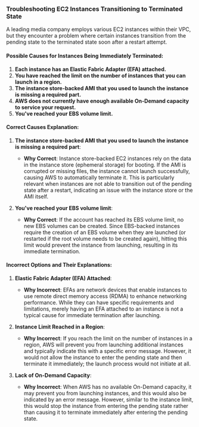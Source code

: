 ### Troubleshooting EC2 Instances Transitioning to Terminated State

A leading media company employs various EC2 instances within their VPC, but they encounter a problem where certain instances transition from the pending state to the terminated state soon after a restart attempt.

#### Possible Causes for Instances Being Immediately Terminated:

1. **Each instance has an Elastic Fabric Adapter (EFA) attached.**
2. **You have reached the limit on the number of instances that you can launch in a region.**
3. **The instance store-backed AMI that you used to launch the instance is missing a required part.**
4. **AWS does not currently have enough available On-Demand capacity to service your request.**
5. **You've reached your EBS volume limit.**

#### Correct Causes Explanation:

1. **The instance store-backed AMI that you used to launch the instance is missing a required part**:
    
    - **Why Correct**: Instance store-backed EC2 instances rely on the data in the instance store (ephemeral storage) for booting. If the AMI is corrupted or missing files, the instance cannot launch successfully, causing AWS to automatically terminate it. This is particularly relevant when instances are not able to transition out of the pending state after a restart, indicating an issue with the instance store or the AMI itself.
2. **You've reached your EBS volume limit**:
    
    - **Why Correct**: If the account has reached its EBS volume limit, no new EBS volumes can be created. Since EBS-backed instances require the creation of an EBS volume when they are launched (or restarted if the root volume needs to be created again), hitting this limit would prevent the instance from launching, resulting in its immediate termination.

#### Incorrect Options and Their Explanations:

1. **Elastic Fabric Adapter (EFA) Attached**:
    
    - **Why Incorrect**: EFAs are network devices that enable instances to use remote direct memory access (RDMA) to enhance networking performance. While they can have specific requirements and limitations, merely having an EFA attached to an instance is not a typical cause for immediate termination after launching.
2. **Instance Limit Reached in a Region**:
    
    - **Why Incorrect**: If you reach the limit on the number of instances in a region, AWS will prevent you from launching additional instances and typically indicate this with a specific error message. However, it would not allow the instance to enter the pending state and then terminate it immediately; the launch process would not initiate at all.
3. **Lack of On-Demand Capacity**:
    
    - **Why Incorrect**: When AWS has no available On-Demand capacity, it may prevent you from launching instances, and this would also be indicated by an error message. However, similar to the instance limit, this would stop the instance from entering the pending state rather than causing it to terminate immediately after entering the pending state.